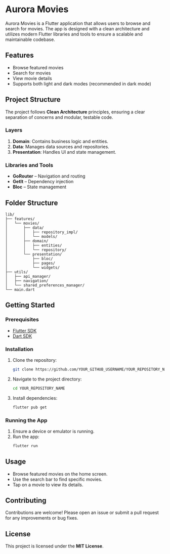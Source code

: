# Aurora Movies

Aurora Movies is a Flutter application that allows users to browse and search for movies. The app is designed with a clean architecture and utilizes modern Flutter libraries and tools to ensure a scalable and maintainable codebase.

## Features

- Browse featured movies
- Search for movies
- View movie details
- Supports both light and dark modes (recommended in dark mode)

## Project Structure

The project follows **Clean Architecture** principles, ensuring a clear separation of concerns and modular, testable code.

### Layers

1. **Domain**: Contains business logic and entities.
2. **Data**: Manages data sources and repositories.
3. **Presentation**: Handles UI and state management.

### Libraries and Tools

- **GoRouter** – Navigation and routing
- **GetIt** – Dependency injection
- **Bloc** – State management

## Folder Structure

```
lib/
├── features/
│   └── movies/
│       ├── data/
│       │   ├── repository_impl/
│       │   └── models/
│       ├── domain/
│       │   ├── entities/
│       │   └── repository/
│       └── presentation/
│           ├── bloc/
│           ├── pages/
│           └── widgets/
├── utils/
│   ├── api_manager/
│   ├── navigation/
│   └── shared_preferences_manager/
└── main.dart
```

## Getting Started

### Prerequisites

- [Flutter SDK](https://flutter.dev/docs/get-started/install)
- [Dart SDK](https://dart.dev/get-dart)

### Installation

1. Clone the repository:
   ```sh
   git clone https://github.com/YOUR_GITHUB_USERNAME/YOUR_REPOSITORY_NAME.git
   ```
2. Navigate to the project directory:
   ```sh
   cd YOUR_REPOSITORY_NAME
   ```
3. Install dependencies:
   ```sh
   flutter pub get
   ```

### Running the App

1. Ensure a device or emulator is running.
2. Run the app:
   ```sh
   flutter run
   ```

## Usage

- Browse featured movies on the home screen.
- Use the search bar to find specific movies.
- Tap on a movie to view its details.

## Contributing

Contributions are welcome! Please open an issue or submit a pull request for any improvements or bug fixes.

## License

This project is licensed under the **MIT License**.

